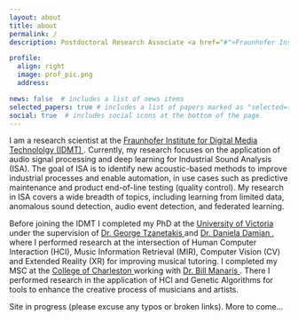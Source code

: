 ```yaml
---
layout: about
title: about
permalink: /
description: Postdoctoral Research Associate <a href="#">Fraunhofer Institute for Digital Media Technology (IDMT)</a>, Illmenau, Germany.

profile:
  align: right
  image: prof_pic.png
  address: 

news: false  # includes a list of news items
selected_papers: true # includes a list of papers marked as "selected={true}"
social: true  # includes social icons at the bottom of the page
---
```


I am a research scientist at the <a href="https://www.idmt.fraunhofer.de/en.html"> Fraunhofer Institute for Digital Media Technololgy (IDMT) </a>. 
Currently, my research focuses on the application of audio signal processing and deep learning for Industrial Sound Analysis (ISA). 
The goal of ISA is to identify new acoustic-based methods to improve industrial processes and enable automation, in use cases such as predictive maintenance and product end-of-line testing (quality control). 
My research in ISA covers a wide breadth of topics, including learning from limited data, anomalous sound detection, audio event detection, and federated learning. 

Before joining the IDMT I completed my PhD at the  <a href="https://www.uvic.ca/">University of Victoria </a> under the supervision of <a href="http://webhome.csc.uvic.ca/~gtzan/index.html"> Dr. George Tzanetakis </a> and <a href="http://thesegalgroup.org/people/daniela-damian/"> Dr. Daniela Damian </a>, where I performed research at the intersection of Human Computer Interaction (HCI), Music Information Retrieval (MIR), Computer Vision (CV) and Extended Reality (XR) for improving musical tutoring. I completed my MSC at the <a href="https://compsci.cofc.edu/"> College of Charleston </a> working with <a href="http://blogs.cofc.edu/manaris/"> Dr. Bill Manaris </a>. There I performed research in the application of HCI and Genetic Algorithms for tools to enhance the creative process of musicians and artists. 

Site in progress (please excuse any typos or broken links).  More to come...